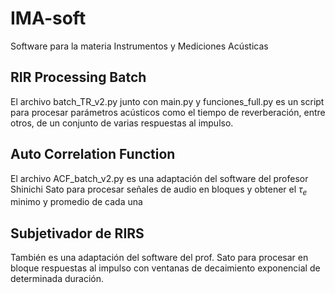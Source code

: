 # IMA-soft
Software para la materia Instrumentos y Mediciones Acústicas

## RIR Processing Batch
El archivo batch_TR_v2.py junto con main.py y funciones_full.py es un script para procesar parámetros acústicos como el tiempo de reverberación, entre otros, de un conjunto de varias respuestas al impulso. 

## Auto Correlation Function
El archivo ACF_batch_v2.py es una adaptación del software del profesor Shinichi Sato para procesar señales de audio en bloques y obtener el $\tau_e$ minimo y promedio de cada una

## Subjetivador de RIRS
También es una adaptación del software del prof. Sato para procesar en bloque respuestas al impulso con ventanas de decaimiento exponencial de determinada duración. 
